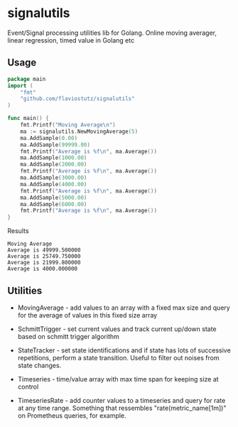 # signalutils

Event/Signal processing utilities lib for Golang. Online moving averager, linear regression, timed value in Golang etc

## Usage

```go
package main
import (
	"fmt"
	"github.com/flaviostutz/signalutils"
)

func main() {
	fmt.Printf("Moving Average\n")
	ma := signalutils.NewMovingAverage(5)
	ma.AddSample(0.00)
	ma.AddSample(99999.00)
	fmt.Printf("Average is %f\n", ma.Average())
	ma.AddSample(1000.00)
	ma.AddSample(2000.00)
	fmt.Printf("Average is %f\n", ma.Average())
	ma.AddSample(3000.00)
	ma.AddSample(4000.00)
	fmt.Printf("Average is %f\n", ma.Average())
	ma.AddSample(5000.00)
	ma.AddSample(6000.00)
	fmt.Printf("Average is %f\n", ma.Average())
}

```
Results
```
Moving Average
Average is 49999.500000
Average is 25749.750000
Average is 21999.800000
Average is 4000.000000
```

## Utilities

* MovingAverage - add values to an array with a fixed max size and query for the average of values in this fixed size array

* SchmittTrigger - set current values and track current up/down state based on schmitt trigger algorithm

* StateTracker - set state identifications and if state has lots of successive repetitions, perform a state transition. Useful to filter out noises from state changes.

* Timeseries - time/value array with max time span for keeping size at control

* TimeseriesRate - add counter values to a timeseries and query for rate at any time range. Something that ressembles "rate(metric_name[1m])" on Prometheus queries, for example.

